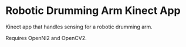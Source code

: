 # Robotic Drumming Arm Kinect App
Kinect app that handles sensing for a robotic drumming arm.

Requires OpenNI2 and OpenCV2.
